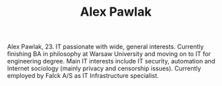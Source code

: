 ﻿---
title: Alex Pawlak
description: ""
image: /images/author/alex-pawlak.jpg
social:
- icon: fab fa-facebook
  link: https://facebook.com/#
- icon: fab fa-twitter
  link: https://twitter.com/#
- icon: fab fa-github
  link: https://github.com/#
- icon: fas fa-link
  link: https://en.gravatar.com/alexpawlak
- icon: fab fa-linkedin-in
  link: https://www.linkedin.com/in/#/
- icon: fab fa-youtube
  link: '#'
- icon: fab fa-twitch
  link: https://www.twitch.tv/#

---
Alex Pawlak, 23. IT passionate with wide, general interests. Currently finishing BA in philosophy at Warsaw University and moving on to IT for engineering degree. Main IT interests include IT security, automation and Internet sociology (mainly privacy and censorship issues). Currently employed by Falck A/S as IT Infrastructure specialist.
